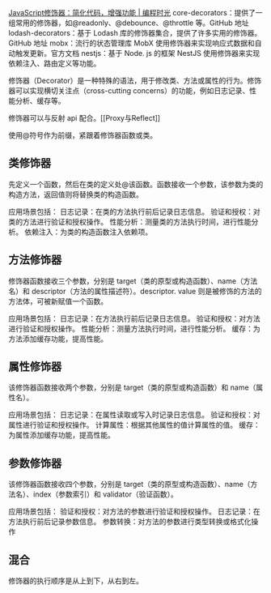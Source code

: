 [JavaScript修饰器：简化代码，增强功能 | 编程时光](https://www.coding-time.cn/js/advance/%E8%A3%85%E9%A5%B0%E5%99%A8.html#%E7%A4%BA%E4%BE%8B%E4%BB%A3%E7%A0%81-2)
core-decorators：提供了一组常用的修饰器，如@readonly、@debounce、@throttle 等。GitHub 地址
lodash-decorators：基于 Lodash 库的修饰器集合，提供了许多实用的修饰器。GitHub 地址
mobx：流行的状态管理库 MobX 使用修饰器来实现响应式数据和自动触发更新。官方文档
nestjs：基于 Node. js 的框架 NestJS 使用修饰器来实现依赖注入、路由定义等功能。

修饰器（Decorator）是一种特殊的语法，用于修改类、方法或属性的行为。修饰器可以实现横切关注点（cross-cutting concerns）的功能，例如日志记录、性能分析、缓存等。

修饰器可以与反射 api 配合。[[Proxy与Reflect]]

使用@符号作为前缀，紧跟着修饰器函数或类。

## 类修饰器
先定义一个函数，然后在类的定义处@该函数。函数接收一个参数，该参数为类的构造方法，返回值则将替换类的构造函数。

应用场景包括：
日志记录：在类的方法执行前后记录日志信息。
验证和授权：对类的方法进行验证和授权操作。
性能分析：测量类的方法执行时间，进行性能分析。
依赖注入：为类的构造函数注入依赖项。

## 方法修饰器
修饰器函数接收三个参数，分别是 target（类的原型或构造函数）、name（方法名）和 descriptor（方法的属性描述符）。descriptor. value 则是被修饰的方法的方法体，可被新赋值一个函数。

应用场景包括：
日志记录：在方法执行前后记录日志信息。
验证和授权：对方法进行验证和授权操作。
性能分析：测量方法执行时间，进行性能分析。
缓存：为方法添加缓存功能，提高性能。

## 属性修饰器
该修饰器函数接收两个参数，分别是 target（类的原型或构造函数）和 name（属性名）。

应用场景包括：
日志记录：在属性读取或写入时记录日志信息。
验证和授权：对属性进行验证和授权操作。
计算属性：根据其他属性的值计算属性的值。
缓存：为属性添加缓存功能，提高性能。

## 参数修饰器
该修饰器函数接收四个参数，分别是 target（类的原型或构造函数）、name（方法名）、index（参数索引）和 validator（验证函数）。

应用场景包括：
验证和授权：对方法的参数进行验证和授权操作。
日志记录：在方法执行前后记录参数信息。
参数转换：对方法的参数进行类型转换或格式化操作

## 混合
修饰器的执行顺序是从上到下，从右到左。